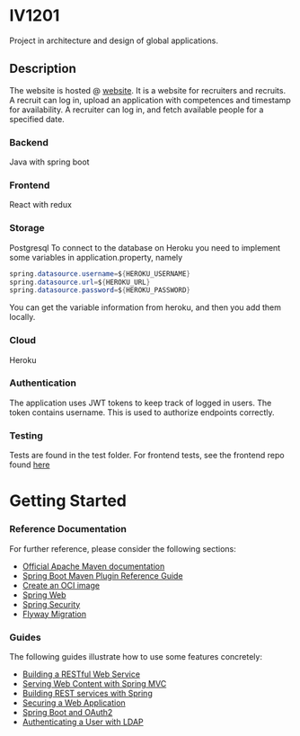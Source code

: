 # IV1201
Project in architecture and design of global applications.

## Description
The website is hosted @ [website](https://safe-fjord-62405.herokuapp.com/).
It is a website for recruiters and recruits. A recruit can log in, upload an application with competences and timestamp for availability.
A recruiter can log in, and fetch available people for a specified date.

### Backend
Java with spring boot

### Frontend
React with redux

### Storage
Postgresql
To connect to the database on Heroku you need to implement some variables in application.property, namely
```java
spring.datasource.username=${HEROKU_USERNAME}
spring.datasource.url=${HEROKU_URL}
spring.datasource.password=${HEROKU_PASSWORD}
```
You can get the variable information from heroku, and then you add them locally.
### Cloud
Heroku

### Authentication
The application uses JWT tokens to keep track of logged in users. The token contains username. This is used to authorize endpoints correctly. 

### Testing
Tests are found in the test folder. For frontend tests, see the frontend repo found [here](https://github.com/projekttwelve/fronttheend)




# Getting Started

### Reference Documentation
For further reference, please consider the following sections:

* [Official Apache Maven documentation](https://maven.apache.org/guides/index.html)
* [Spring Boot Maven Plugin Reference Guide](https://docs.spring.io/spring-boot/docs/2.6.3/maven-plugin/reference/html/)
* [Create an OCI image](https://docs.spring.io/spring-boot/docs/2.6.3/maven-plugin/reference/html/#build-image)
* [Spring Web](https://docs.spring.io/spring-boot/docs/2.6.3/reference/htmlsingle/#boot-features-developing-web-applications)
* [Spring Security](https://docs.spring.io/spring-boot/docs/2.6.3/reference/htmlsingle/#boot-features-security)
* [Flyway Migration](https://docs.spring.io/spring-boot/docs/2.6.3/reference/htmlsingle/#howto-execute-flyway-database-migrations-on-startup)

### Guides
The following guides illustrate how to use some features concretely:

* [Building a RESTful Web Service](https://spring.io/guides/gs/rest-service/)
* [Serving Web Content with Spring MVC](https://spring.io/guides/gs/serving-web-content/)
* [Building REST services with Spring](https://spring.io/guides/tutorials/bookmarks/)
* [Securing a Web Application](https://spring.io/guides/gs/securing-web/)
* [Spring Boot and OAuth2](https://spring.io/guides/tutorials/spring-boot-oauth2/)
* [Authenticating a User with LDAP](https://spring.io/guides/gs/authenticating-ldap/)

